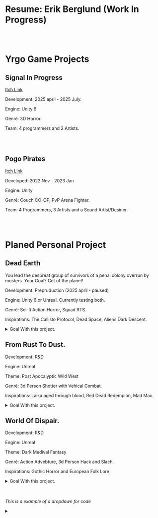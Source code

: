 


<body>
  <h1>Resume: Erik Berglund (Work In Progress)</h1>
  <br>
  <br>
  
  <h1> Yrgo Game Projects </h1>
    <h2> Signal In Progress </h2>
    <a href=https://yrgo-game-creator.itch.io/signal-in-progress> <p> Itch Link </p> </a>
    <p> Development: 2025 april - 2025 July. </p>
    <!-- <p> My Role: Programming Sound System, Main Menu UI and user Settings. </p> -->
    <p> Engine: Unity 6 </p>
    <p> Genré: 3D Horror. </p>
    <p> Team: 4 programmers and 2 Artists. </em> </p>
    
  <br>
  <br>
  
  <h2> Pogo Pirates</h1>
  <!-- <a href="https://yrgo-game-creator.itch.io/pogopirates"><img src="https://github.com/user-attachments/assets/59ed5929-65a2-467a-80b2-ba7557f5ddd8"></a> -->
    <a href="https://yrgo-game-creator.itch.io/pogopirates"> <p> Itch Link </p> </a>
    <p> Developed: 2022 Nov - 2023 Jan </p>
    <!-- <p> My Role: Sound and Level design </p> -->
    <p> Engine: Unity </p>
    <p> Genré: Couch CO-OP, PvP Arena Fighter. </p>
    <p> Team: 4 Programmers, 3 Artists and a Sound Artist/Desiner. </p>
    
    
  <br>
  <br>
  
  <h1> Planed Personal Project </h1>
  
  <h2> Dead Earth </h2>
      <p> You lead the despreat group of survivors of a penal colony overrun by mosters. Your Goal? Get of the planet! </p>
      <p> Development: Prepruduction (2025 april - paused) </p>
      <p> Engine: Unity 6 or Unreal. Currently testing both. </p>
      <p> Genré: Sci-fi Action Horror, Squad RTS. </p>
      <p> Inspirations: The Callisto Protocol, Dead Space, Aliens Dark Descent. </p>
      
  <details>
    <summary> Goal With this project. </summary>
        <em>
          <p> </p>
          <p> - Deaper understanding of how AI works and learn how to make it with diffrent systems.</p>
          <p> - Make a System that lets me quickly pieces together rooms and how to automate it. </p>
          <p> - Deepen my understanding of how Music, Sound and Ambience can be used to effect on tone and feeling of a game. </p>
          <p> - Make my own 3d assets for Environment, Characters and Animations. </p>
        </em>
    <br>
  </details>
    
  <h2> From Rust To Dust. </h2>
      <p> Development: R&D </p>
      <p> Engine: Unreal </p>
      <p> Theme: Post Apocalyptic Wild West </p>
      <p> Genré: 3d Person Shotter with Vehical Combat. </p>
      <p> Inspirations: Laika aged through blood, Red Dead Redempion, Mad Max. </p>
      
  <details>
    <summary> Goal With this project. </summary>
      <em>
        <p> </p>
        <p> - Gain a deaper understanding of how Unreals Engine works. </p>
        <p> - Make as much of the project in C++ as possible. </p>
        <p> - Use Inverse Kinematics for character and vehicles </p>
      </em>
    <br>
  </details>
    
  <h2> World Of Dispair. </h2>
      <p> Development: R&D </p>
      <p> Engine: Unreal </p>
      <p> Theme: Dark Medival Fantasy </p>
      <p> Genré: Action Advebture, 3d Person Hack and Slach. </p>
      <p> Inspirations: Gothic Horror and European Folk Lore </p>
      
  <details>
    <summary> Goal With this project. </summary>
    <em>
      <p> </p>
      <p> - Gain a deaper understanding of how Unreals Engine works. </p>
      <p> - Deepen my understanding of C++ and make as much of the project in C++ as possible. </p>
    </em>
    <br>
  </details>
  
      
  <br>
  <br>
  <p> <em> This is a example of a dropdown for code </em> </p>
  
  <details>
    <summary></summary>
    <pre>  Code  <br></pre>
  </details>
<body/>


